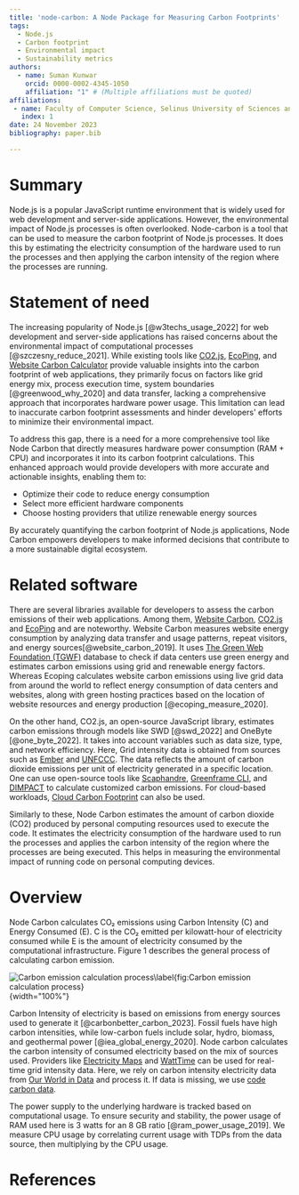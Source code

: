 ```yaml
---
title: 'node-carbon: A Node Package for Measuring Carbon Footprints'
tags:
  - Node.js
  - Carbon footprint
  - Environmental impact
  - Sustainability metrics
authors:
  - name: Suman Kunwar
    orcid: 0000-0002-4345-1050
    affiliation: "1" # (Multiple affiliations must be quoted)
affiliations:
 - name: Faculty of Computer Science, Selinus University of Sciences and Literature, Ragusa, Italy
   index: 1
date: 24 November 2023
bibliography: paper.bib

---
```


# Summary

Node.js is a popular JavaScript runtime environment that is widely used for web development and server-side applications. However, the environmental impact of Node.js processes is often overlooked. Node-carbon is a tool that can be used to measure the carbon footprint of Node.js processes. It does this by estimating the electricity consumption of the hardware used to run the processes and then applying the carbon intensity of the region where the processes are running.

# Statement of need

The increasing popularity of Node.js [@w3techs_usage_2022] for web development and server-side applications has raised concerns about the environmental impact of computational processes [@szczesny_reduce_2021]. While existing tools like [CO2.js](https://developers.thegreenwebfoundation.org/co2js/overview/), [EcoPing](https://ecoping.earth), and [Website Carbon Calculator](https://www.websitecarbon.com/) provide valuable insights into the carbon footprint of web applications, they primarily focus on factors like grid energy mix, process execution time, system boundaries [@greenwood_why_2020] and data transfer, lacking a comprehensive approach that incorporates hardware power usage. This limitation can lead to inaccurate carbon footprint assessments and hinder developers' efforts to minimize their environmental impact.


To address this gap, there is a need for a more comprehensive tool like Node Carbon that directly measures hardware power consumption (RAM + CPU) and incorporates it into its carbon footprint calculations. This enhanced approach would provide developers with more accurate and actionable insights, enabling them to:

- Optimize their code to reduce energy consumption
- Select more efficient hardware components
- Choose hosting providers that utilize renewable energy sources

By accurately quantifying the carbon footprint of Node.js applications, Node Carbon empowers developers to make informed decisions that contribute to a more sustainable digital ecosystem.

# Related software

There are several libraries available for developers to assess the carbon emissions of their web applications. Among them, [Website Carbon](https://www.websitecarbon.com/), [CO2.js](https://www.thegreenwebfoundation.org/) and [EcoPing](https://ecoping.earth/) and are noteworthy. Website Carbon measures website energy consumption by analyzing data transfer and usage patterns, repeat visitors, and energy sources[@website_carbon_2019]. It uses [The Green Web Foundation (TGWF)](https://www.thegreenwebfoundation.org/) database to check if data centers use green energy and estimates carbon emissions using grid and renewable energy factors. Whereas Ecoping calculates website carbon emissions using live grid data from around the world to reflect energy consumption of data centers and websites, along with green hosting practices based on the location of website resources and energy production [@ecoping_measure_2020].
 
On the other hand, CO2.js, an open-source JavaScript library, estimates carbon emissions through models like SWD [@swd_2022] and OneByte [@one_byte_2022]. It takes into account variables such as data size, type, and network efficiency. Here, Grid intensity data is obtained from sources such as [Ember](https://ember-climate.org/) and [UNFCCC](https://unfccc.int/). The data reflects the amount of carbon dioxide emissions per unit of electricity generated in a specific location. One can use open-source tools like [Scaphandre](https://github.com/hubblo-org/scaphandre), [Greenframe CLI](https://github.com/marmelab/greenframe-cli), and [DIMPACT](https://dimpact.org) to calculate customized carbon emissions. For cloud-based workloads, [Cloud Carbon Footprint](https://www.cloudcarbonfootprint.org/) can also be used.



Similarly to these, Node Carbon estimates the amount of carbon dioxide (CO2) produced by personal computing resources used to execute the code. It estimates the electricity consumption of the hardware used to run the processes and applies the carbon intensity of the region where the processes are being executed. This helps in measuring the environmental impact of running code on personal computing devices.

# Overview

Node Carbon calculates CO₂ emissions using Carbon Intensity (C) and Energy Consumed (E). C is the CO₂ emitted per kilowatt-hour of electricity consumed while E is the amount of electricity consumed by the computational infrastructure. Figure 1 describes the general process of calculating carbon emission.

![Carbon emission calculation process\label{fig:Carbon emission calculation process}](carbon_emission.png){width="100%"}

Carbon Intensity of electricity is based on emissions from energy sources used to generate it [@carbonbetter_carbon_2023]. Fossil fuels have high carbon intensities, while low-carbon fuels include solar, hydro, biomass, and geothermal power [@iea_global_energy_2020]. Node carbon calculates the carbon intensity of consumed electricity based on the mix of sources used. Providers like [Electricity Maps](https://www.electricitymaps.com/) and [WattTime](https://www.watttime.org/) can be used for real-time grid intensity data. Here, we rely on carbon intensity electricity data from [Our World in Data](https://ourworldindata.org/grapher/carbon-intensity-electricity) and process it. If data is missing, we use [code carbon data](https://mlco2.github.io/codecarbon/methodology.html#id5).


The power supply to the underlying hardware is tracked based on computational usage. To ensure security and stability, the power usage of RAM used here is 3 watts for an 8 GB ratio [@ram_power_usage_2019]. We measure CPU usage by correlating current usage with TDPs from the data source, then multiplying by the CPU usage.


# References